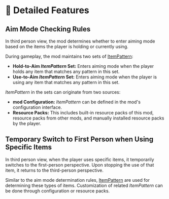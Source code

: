 # 📖 Detailed Features

## Aim Mode Checking Rules

In third person view, the mod determines whether to enter aiming mode based on the items the player is holding or currently using.

During gameplay, the mod maintains two sets of [ItemPattern](./ItemPattern):

* **Hold-to-Aim _ItemPattern_ Set:** Enters aiming mode when the player holds any item that matches any pattern in this set.
* **Use-to-Aim _ItemPattern_ Set:** Enters aiming mode when the player is using any item that matches any pattern in this set.

_ItemPattern_ in the sets can originate from two sources:

* **mod Configuration:** _ItemPattern_ can be defined in the mod's configuration interface.
* **Resource Packs:** This includes built-in resource packs of this mod, resource packs from other mods, and manually installed resource packs by the player.

## Temporary Switch to First Person when Using Specific Items

In third person view, when the player uses specific items, it temporarily switches to the first-person perspective. Upon stopping the use of that item, it returns to the third-person perspective.

Similar to the aim mode determination rules, [ItemPattern](./ItemPattern) are used for determining these types of items. Customization of related _ItemPattern_ can be done through configuration or resource packs.
